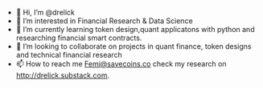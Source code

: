 - 👋 Hi, I’m @drelick
- 👀 I’m interested in Financial Research & Data Science 
- 🌱 I’m currently learning token design,quant applicatons with python and researching financial smart contracts.
- 💞️ I’m looking to collaborate on projects in quant finance, token designs and technical financial research 
- 📫 How to reach me Femi@savecoins.co
check my research on http://drelick.substack.com.
<!---
drelick/drelick is a ✨ special ✨ repository because its `README.md` (this file) appears on your GitHub profile.
You can click the Preview link to take a look at your changes.
--->

